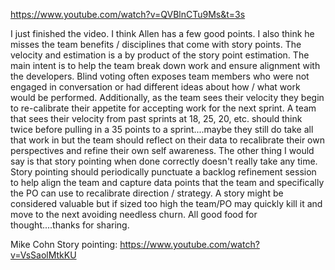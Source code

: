 https://www.youtube.com/watch?v=QVBlnCTu9Ms&t=3s

I just finished the video.  I think Allen has a few good points.  I also think he misses the team benefits / disciplines that come with story points.  The velocity and estimation is a by product of the story point estimation.  The main intent is to help the team break down work and ensure alignment with the developers.  Blind voting often exposes team members who were not engaged in conversation or had different ideas about how / what work would be performed.  Additionally, as the team sees their velocity they begin to re-calibrate their appetite for accepting work for the next sprint.  A team that sees their velocity from past sprints at 18, 25, 20, etc. should think twice before pulling in a 35 points to a sprint....maybe they still do take all that work in but the team should reflect on their data to recalibrate their own perspectives and refine their own self awareness.  The other thing I would say is that story pointing when done correctly doesn't really take any time.  Story pointing should periodically punctuate a backlog refinement session to help align the team and capture data points that the team and specifically the PO can use to recalibrate direction / strategy.  A story might be considered valuable but if sized too high the team/PO may quickly kill it and move to the next avoiding needless churn.  All good food for thought....thanks for sharing.


Mike Cohn Story pointing: https://www.youtube.com/watch?v=VsSaolMtkKU
